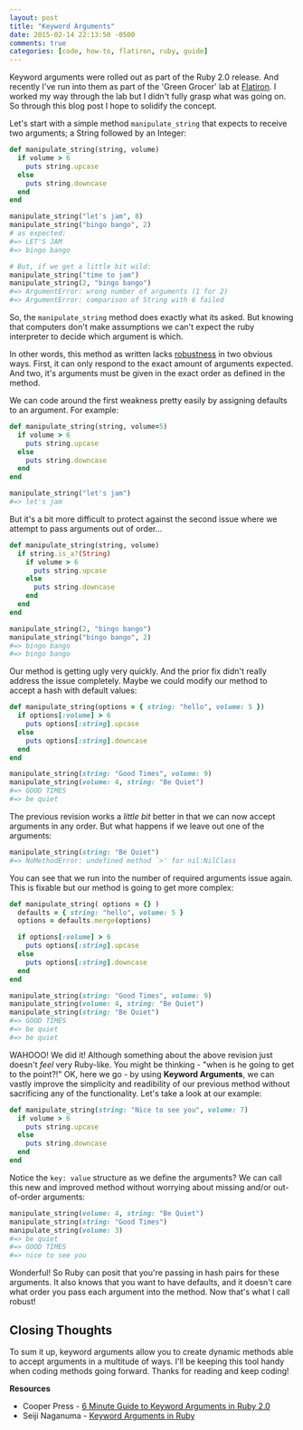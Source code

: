 ```yaml
---
layout: post
title: "Keyword Arguments"
date: 2015-02-14 22:13:50 -0500
comments: true
categories: [code, how-to, flatiron, ruby, guide]
---
```


Keyword arguments were rolled out as part of the Ruby 2.0 release. And recently I've run into them as part of the 'Green Grocer' lab at [Flatiron](http://flatironschool.com/). I worked my way through the lab but I didn't fully grasp what was going on. So through this blog post I hope to solidify the concept.

Let's start with a simple method `manipulate_string` that expects to receive two arguments; a String followed by an Integer:

``` ruby
def manipulate_string(string, volume)
  if volume > 6
    puts string.upcase
  else
    puts string.downcase
  end
end

manipulate_string("let's jam", 8)
manipulate_string("bingo bango", 2)
# as expected:
#=> LET'S JAM
#=> bingo bango

# But, if we get a little bit wild:
manipulate_string("time to jam")
manipulate_string(2, "bingo bango")
#=> ArgumentError: wrong number of arguments (1 for 2)
#=> ArgumentError: comparison of String with 6 failed
```

So, the `manipulate_string` method does exactly what its asked. But knowing that computers don't make assumptions we can't expect the ruby interpreter to decide which argument is which. 

In other words, this method as written lacks [robustness](https://en.wikipedia.org/wiki/Robustness_%28computer_science%29) in two obvious ways. First, it can only respond to the exact amount of arguments expected. And two, it's arguments must be given in the exact order as defined in the method. 

We can code around the first weakness pretty easily by assigning defaults to an argument. For example:

``` ruby
def manipulate_string(string, volume=5)
  if volume > 6
    puts string.upcase
  else
    puts string.downcase
  end
end

manipulate_string("let's jam")
#=> let's jam
```
But it's a bit more difficult to protect against the second issue where we attempt to pass arguments out of order...

``` ruby
def manipulate_string(string, volume)
  if string.is_a?(String)
    if volume > 6
      puts string.upcase
    else
      puts string.downcase
    end
  end
end

manipulate_string(2, "bingo bango")
manipulate_string("bingo bango", 2)
#=> bingo bango
#=> bingo bango
```

Our method is getting ugly very quickly. And the prior fix didn't really address the issue completely. Maybe we could modify our method to accept a hash with default values:

``` ruby
def manipulate_string(options = { string: "hello", volume: 5 })
  if options[:volume] > 6
    puts options[:string].upcase
  else
    puts options[:string].downcase
  end
end

manipulate_string(string: "Good Times", volume: 9)
manipulate_string(volume: 4, string: "Be Quiet")
#=> GOOD TIMES
#=> be quiet
```

The previous revision works a *little bit* better in that we can now accept arguments in any order. But what happens if we leave out one of the arguments:

``` ruby
manipulate_string(string: "Be Quiet")
#=> NoMethodError: undefined method `>' for nil:NilClass
```

You can see that we run into the number of required arguments issue again. This is fixable but our method is going to get more complex:

``` ruby
def manipulate_string( options = {} )
  defaults = { string: "hello", volume: 5 }
  options = defaults.merge(options)

  if options[:volume] > 6
    puts options[:string].upcase
  else
    puts options[:string].downcase
  end
end

manipulate_string(string: "Good Times", volume: 9)
manipulate_string(volume: 4, string: "Be Quiet")
manipulate_string(string: "Be Quiet")
#=> GOOD TIMES
#=> be quiet
#=> be quiet
```

WAHOOO! We did it! Although something about the above revision just doesn't *feel* very Ruby-like. You might be thinking - "when is he going to get to the point?!" OK, here we go - by using **Keyword Arguments**, we can vastly improve the simplicity and readibility of our previous method without sacrificing any of the functionality. Let's take a look at our example:

``` ruby
def manipulate_string(string: "Nice to see you", volume: 7)
  if volume > 6
    puts string.upcase
  else
    puts string.downcase
  end
end
```

Notice the `key: value` structure as we define the arguments? We can call this new and improved method without worrying about missing and/or out-of-order arguments:

``` ruby
manipulate_string(volume: 4, string: "Be Quiet")
manipulate_string(string: "Good Times")
manipulate_string(volume: 3)
#=> be quiet
#=> GOOD TIMES
#=> nice to see you
```

Wonderful! So Ruby can posit that you're passing in hash pairs for these arguments. It also knows that you want to have defaults, and it doesn't care what order you pass each argument into the method. Now that's what I call robust!

Closing Thoughts
----------------

To sum it up, keyword arguments allow you to create dynamic methods able to accept arguments in a multitude of ways. I'll be keeping this tool handy when coding methods going forward. Thanks for reading and keep coding!

**Resources**

* Cooper Press - [6 Minute Guide to Keyword Arguments in Ruby 2.0](https://www.youtube.com/watch?v=u8Q6Of_mScI)
* Seiji Naganuma - [Keyword Arguments in Ruby](http://www.seijinaganuma.com/2015/02/keyword-arguments-in-ruby/)
